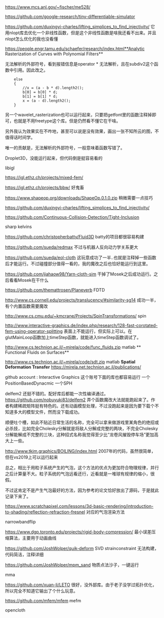 https://www.mcs.anl.gov/~fischer/me528/

https://github.com/google-research/tiny-differentiable-simulator

https://github.com/duxingyi-charles/lifting_simplices_to_find_injectivity/ 它用nlopt库去优化一个非线性函数，但是这个非线性函数是啥我还看不出来。并且nlopt怎么优化的我也没看懂



https://people.engr.tamu.edu/schaefer/research/index.html**Analytic Rasterization of Curves with Polynomial Filters**

无法解析的外部符号，看到报错信息是operator * 无法解析，且在subdiv2这个函数中引用。因此改之。

```
	else
	{
	    //x = (a - b * d).length2();
		b[0] = b[0] * d;
		b[1] = b[1] * d;
		x = (a - d).length2();
	}
```

另一个wavelet_rasterization也可以运行起来，只要把getfont里的函数注释掉即可，也就是不用freetype这个库。但是仍然看不懂它在干啥。

另外我认为效果实在不咋地，甚至可以说是没有效果，画出一张不知所云的图，不值得话时间学。

唯一的贡献是，无法解析的外部符号，一般意味着函数写错了。

Droplet3D，没能运行起来，但代码倒是挺容易看的

libigl

https://igl.ethz.ch/projects/mixed-fem/

https://igl.ethz.ch/projects/bbw/ 好鬼畜

https://www.shapeop.org/downloads/ShapeOp.0.1.0.zip 稍微需要一点技巧

https://github.com/duxingyi-charles/lifting_simplices_to_find_injectivity/

https://github.com/Continuous-Collision-Detection/Tight-Inclusion

sharp kelvins

https://github.com/christopherbatty/Fluid3D batty的项目都很容易构建

https://github.com/sueda/redmax 不过与机器人反向动力学关系更大

https://github.com/sueda/eol-cloth 这玩意成功了一半..也就是注释掉一些函数后才能运行。不过碰撞部分值得一看的，我的魔改之后也恰好能运行到这里。

https://github.com/jiahaow98/Yarn-cloth-sim 干掉了Mosek之后成功运行。之后看看Mosek在干什么

https://github.com/themattrosen/Planeverb FDTD

http://www.cs.cornell.edu/projects/translucency/#similarity-sg14 成功一半，有个内置函数需要魔改



http://www.cs.cmu.edu/~kmcrane/Projects/SpinTransformations/ spin

http://www.interactive-graphics.de/index.php/research/128-fast-corotated-fem-using-operator-splitting 表面上不能运行，但实际上可以。在glutMainLoop函数加上timeStep函数，就能进入timeStep函数调试了。

http://www.cs.technion.ac.il/~mirela/code/func_fluids.zip matlab ** Functional Fluids on Surfaces**

http://www.cs.technion.ac.il/~mirela/code/sdt.zip matlab **Spatial Deformation Transfer**  https://mirela.net.technion.ac.il/publications/

github account : Interactive Graphics 这个账号下面的库也都容易运行 一个PositionBasedDynacmic 一个SPH

delfem2 还挺不错的。配好库后都能一次性编译通过。 https://github.com/nobuyuki83/delfem2 弄个函数魔改大法就能跑起来了。作者构建稀疏矩阵挺有特色的。还有动画模型处理，不过没跑起来是因为要下载个不知道多大的模型文件，然而没下载成功。

顺便吐个槽，如此不贴近日常生活的名称，完全可以拿来做游戏里某角色的绝招或必杀技，比如完全Cholesky分解就是将敌人分解成完整的两块，不完全Cholesky分解能解成不完整的三块，这种招式名称我觉得至少比“龙卷风摧毁停车场”更加高大上一些。

http://www.tkim.graphics/BOILING/index.html 2007年的代码，虽然很简单，但在vs2019上可以运行起来

总之，相比于用粒子系统产生的气泡，这个方法的优点为更加符合物理规律，并行之后计算量不大。粒子系统的气泡远看还行，近看就是一堆球有规律的缩小，很假。

不过这肯定不是产生气泡最好的方法，因为参考的论文恰好放出了源码，于是就此记录下来了。

https://www.scratchapixel.com/lessons/3d-basic-rendering/introduction-to-shading/reflection-refraction-fresnel 对应的气泡渲染方法

narrowbandflip

https://www.dgp.toronto.edu/projects/rigid-body-compression/ 最小误差压缩算法，主要用于动画曲线

https://github.com/JoshWolper/quik-deform SVD strainconstraint 无法构建，代码简洁，注释详细

https://github.com/JoshWolper/mpm_sand 物质点法沙子，一键运行

mma

https://github.com/xuan-li/LETO 很好，没外部库。由于老子没学过拓扑优化，所以完全不知道它输出了个什么玩意。

https://github.com/mfem/mfem mefm

opencloth